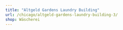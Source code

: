 ```yaml
---
title: "Altgeld Gardens Laundry Building"
url: /chicago/altgeld-gardens-laundry-building-3/
shop: Wäscherei
---
```


